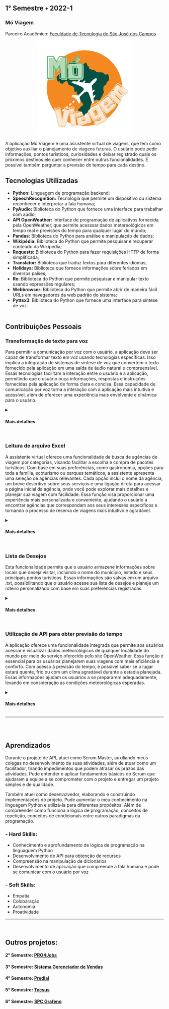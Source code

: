 ## 1° Semestre • 2022-1
### Mó Viagem
<p>Parceiro Acadêmico: <a href="https://fatecsjc-prd.azurewebsites.net/">Faculdade de Tecnologia de São José dos Campos</a></p>
<p align = "center"><img src= "Images/logo.png" width="300" height="300"></p>
<p>A aplicação Mó Viagem é uma assistente virtual de viagens, que tem como objetivo auxiliar o planejamento de viagens futuras. O usuário pode pedir informações, pontos turísticos, curiosidades e deixar registrado quais os próximos destinos ele quer conhecer entre outras funcionalidades. É possível também perguntar a previsão do tempo para cada destino.</p>

## Tecnologias Utilizadas

* __Python:__ Linguagem de programação backend;
* __SpeechRecognition:__ Tecnologia que permite um dispositivo ou sistema reconhecer e interpretar a fala humana;
* __PyAudio:__ Biblioteca do Python que fornece uma interface para trabalhar com aúdio;
* __API OpenWeather:__ Interface de programação de aplicativos fornecida pela OpenWeather, que permite acesssar dados metereológicos em tempo real e previsões do tempo para qualquer lugar do mundo;
* __Pandas:__ Biblioteca do Python para análise e manipulação de dados;
* __Wikipédia:__ Biblioteca do Python que permite pesquisar e recuperar conteúdo da Wikipédia;
* __Requests:__ Biblioteca do Python para fazer requisições HTTP de forma simplificada;
* __Translator:__ Biblioteca que traduz textos para diferentes idiomas;
* __Holidays:__ Biblioteca que fornece informações sobre feriados em diversos países;
* __Re:__ Biblioteca do Python que permite pesquisar e manipular texto usando expressões regulares;
* __Webbrowser:__ Biblioteca do Python que permite abrir de maneira fácil URLs em navegadores da web padrão do sistema;
* __Pyttsx3__: Biblioteca do Python que fornece uma interface para síntese de voz.
<br><br>  

## Contribuições Pessoais 
### Transformação de texto para voz
<p>Para permitir a comunicação por voz com o usuário, a aplicação deve ser capaz de transformar texto em voz usando tecnologias específicas. Isso implica a integração de sistemas de síntese de voz que convertem o texto fornecido pela aplicação em uma saída de áudio natural e compreensível.
Essas tecnologias facilitam a interação entre o usuário e a aplicação, permitindo que o usuário ouça informações, respostas e instruções fornecidas pela aplicação de forma clara e concisa. Essa capacidade de comunicação por voz torna a interação com a aplicação mais intuitiva e acessível, além de oferecer uma experiência mais envolvente e dinâmica para o usuário.</p>
<details>
<summary><h4>Mais detalhes</h4></summary>
  <p> Como a aplicação se trata de uma assistente virtual, se espera que a mesma se comunique com o usuário por meio de voz, para que o usuário tenha uma experiência lúdica e de fácil compreensão. Por meio da biblioteca Pyttsx3 do Python, é possível tranformar textos em voz. Sua lógica é bem simples, deve ser iniciado o mecanismo de síntese de voz, depois deve ser passado o texto que deve ser tranformado em voz e por fim o programa aguarda até que todo o texto tenha sido falado antes de prossegir.</p>
  <p>Abaixo é mostrado uma aplicação simples de como funciona a tranformação de texto para voz:</p>
  
  ```python
  def convertFala(texto):
  engine = pyttsx3.init()
  engine.say(texto)
  engine.runAndWait()
  ```
</details>
<br>

### Leitura de arquivo Excel
<p>A assistente virtual oferece uma funcionalidade de busca de agências de viagem por categorias, visando facilitar a escolha e compra de pacotes turísticos. Com base em suas preferências, como gastronomia, opções para toda a família, ecoturismo ou parques temáticos, a assistente apresenta uma seleção de agências relevantes.
Cada opção inclui o nome da agência, um breve descritivo sobre seus serviços e uma ligação direta para acessar a página inicial da agência, onde você pode explorar mais detalhes e planejar sua viagem com facilidade.
Essa função visa proporcionar uma experiência mais personalizada e conveniente, ajudando o usuário a encontrar agências que correspondam aos seus interesses específicos e tornando o processo de reserva de viagens mais intuitivo e agradável.</p>
<details>
<summary><h4>Mais detalhes</h4></summary>
  <p>Para que seja possível mostrar as agências para o usuário, é preciso criar um arquivo no Excel para armazenar estes dados. O Python possui uma biblioteca chamada Pandas, em que é possível realizar a manipulação, leitura e análise de dados, sendo uma ferramenta poderosa. A aplicação utiliza esta ferramenta para ler um arquivo Excel que possui 
  informações de agências de viagem de diferentes categorias e exibe para o usuário.</p>
  <p>Abaixo é mostrado um exemplo que foi utilizado a leitura de um arquivo Excel:</p>
  
```python
  elif "pesquisar agências" in texto:
      convertFala("Qual tipo de viagem você prefere")
      print("1- Ecoturismo")
      print("2- Para toda família")
      print("3- Gastronômico")
      print("4- Parques temáticos")

      col_names =['gastronomico', 'descricaog', 'urlg', 'aventura', 'descricaoa', 'urla', 'familia', 'descricaof', 'urlf', 'parque', 'descricaop', 'urlp']
      tabela = pd.read_excel('api.xlsx', names = col_names)

      rec = sr.Recognizer()

      with sr.Microphone() as mic:
          print("Escolha um para prosseguir")
          rec.adjust_for_ambient_noise(mic)
          audio = rec.listen(mic)
      opcao = rec.recognize_google(audio, language="pt-BR")

      if "ecoturismo" in opcao:
          convertFala("Essas são as opções de viagens de Ecoturismo")
          eco = tabela['aventura'][:]
          print(eco)
          print("\n")
          convertFala("Caso tenha se interessado em alguma agência, clique no link para ser redirecionado para o site")
          eco2 = tabela['urla'][:]
          print(eco2)

          convertFala("Quer ver a descrição das agências")

          rec = sr.Recognizer()

          with sr.Microphone() as mic:
              print("Escolha um para prosseguir")
              rec.adjust_for_ambient_noise(mic)
              audio = rec.listen(mic)
          escolha = rec.recognize_google(audio, language="pt-BR")

          if "sim" in escolha:
              convertFala("Aqui está")
              desc = tabela['descricaoa']
              print(desc)

          elif "não" in escolha:
              convertFala("Tudo bem")

          else:
              convertFala("Não entendi")
```
</details>
<br>

### Lista de Desejos
<p>Esta funcionalidade permite que o usuário armazene informações sobre locais que deseja visitar, incluindo o nome do município, estado e seus principais pontos turísticos. Essas informações são salvas em um arquivo .txt, possibilitando que o usuário acesse sua lista de desejos e planeje um roteiro personalizado com base em suas preferências registradas.</p>
<details>
<summary><h4>Mais detalhes</h4></summary>
  <p>A lista de desejos é feita por meio da criação de um arquivo .txt, sendo que a própria aplicação cria e atualiza este arquivo. Após a criação do mesmo, a aplicação pede algumas informações sobre o local que ele deseja visitar. O usuário fala as informações, a aplicação converte a fala em texto e armazena as informações dentro do arquivo. De um ponto de vista mais técnico, é necessário que a aplicação crie um arquivo .txt, em seguida a aplicação pergunta ao usuário que ação ele deseja realizar na lista de desejos, visualizar a lista de desejos ou adicionar um novo destino. Caso o usuário opte por visualizar a lista desejos, a aplicação lê o arquivo .txt e mostra na tela as informações dos destinos, além de responder por voz também. Se o usuário optar por adicionar um novo destino, a aplicação irá dizer para o usuário falar sobre o local desejado, em seguida a aplicação abre a edição do arquivo .txt e armazena as informações que foram ditas pelo o usuário. Para deletar ou editar alguma informação da lista de desejos, é necessário que o usuário abra o arquivo e realize as ações que deseja executar.</p>
  <p>Abaixo é mostrado como a lista de desejos é realizada na aplicação:</p>
  
  ```python
    elif "desejo" in texto:
            convertFala("Você deseja visualizar a lista ou adicionar")
            print("\n")
            print("1- Visualizar")
            print("2- Adicionar")
            print("\n")

            rec = sr.Recognizer()

            with sr.Microphone() as mic:
                print("Escolha uma opção: ")
                rec.adjust_for_ambient_noise(mic)
                audio = rec.listen(mic)

            resposta = rec.recognize_google(audio, language="pt-BR")

            if ("visualizar" in resposta):
                arquivo = open('lista.txt', 'r')
                print("----Lista de Desejos----")

                for linha in arquivo:
                    print(linha.rstrip())
                    convertFala(linha.rstrip())

                print("Para retirar um destino da lista, vá até o arquivo lista.txt e elimine o que desejar")
                convertFala("Para retirar ou alterar um destino da lista, vá até o arquivo lista.txt e elimine ou altere o que desejar")
                arquivo.close()

            elif ("adicionar" in resposta):
                from classe import listadesejo
                arquivos.append(listadesejo())
                arquivo = open('lista.txt', 'a')

                convertFala("Qual cidade você deseja visitar")
                rec = sr.Recognizer()

                with sr.Microphone() as mic:
                    print("Qual o nome da cidade: ")
                    rec.adjust_for_ambient_noise(mic)
                    audio = rec.listen(mic)

                nomecidade = rec.recognize_google(audio, language="pt-BR")

                arquivos[contador].setnomecidade(nomecidade)

                convertFala("Qual o nome do estado brasileiro")
                rec2 = sr.Recognizer()

                with sr.Microphone() as mic:
                    print("Qual o nome do estado: ")
                    rec2.adjust_for_ambient_noise(mic)
                    audio = rec2.listen(mic)

                estado = rec2.recognize_google(audio, language="pt-BR")

                arquivos[contador].setestado(estado)

                convertFala("Quais são os pontos turísticos")
                rec3 = sr.Recognizer()

                with sr.Microphone() as mic:
                    print("Quais os pontos turísticos: ")
                    rec3.adjust_for_ambient_noise(mic)
                    audio = rec3.listen(mic)

                ponto = rec3.recognize_google(audio, language="pt-BR")

                arquivos[contador].setponto(ponto)

                arquivo.write("--------------------" + "\n")
                arquivo.write("Nome da Cidade:" + arquivos[contador].getnomecidade() + "\n")
                arquivo.write("Nome do Estado:" + arquivos[contador].getestado() + "\n")
                arquivo.write("Pontos Turísticos:" + arquivos[contador].getponto() + "\n")
                arquivo.write("--------------------" + "\n")
                arquivo.close()

                print("Destino adicionado com sucesso")
                convertFala("Destino adicionado com sucesso")
            else:
                convertFala("Não entendi, poderia repetir")
  ```
</details>
<br>

### Utilização de API para obter previsão do tempo
<p>A aplicação oferece uma funcionalidade integrada que permite aos usuários acessar e visualizar dados meteorológicos de qualquer localidade do mundo por meio do serviço oferecido pelo site OpenWeather. Essa função é essencial para os usuários planejarem suas viagens com mais eficiência e conforto.  Com acesso à previsão do tempo, é possível saber se o lugar estará quente, frio ou com um clima agradável durante a estadia planejada. Essas informações ajudam os usuários a se prepararem adequadamente, levando em consideração as condições meteorológicas esperadas.</p>
<details>
<summary><h4>Mais detalhes</h4></summary>
  <p>Para que seja possível obter os dados metereológicos de um determinado local, a aplicação deve ter uma integração com o OpenWeather, que se trata de um site que possui dados metereológicos de todo o mundo. Este site disponibiliza uma API (Interface de Programação de Aplicações) para que os desenvolvedores possam obter informações metereológicas e apliquem em seus projetos. No caso do projeto desenvolvido, o usuário fala qual cidade ele deseja saber a previsão do tempo, a aplicação faz uma requisição utilizando a API juntamente com o nome da cidade para obter os dados metereológicos. Como resposta, o OpenWeather retorna a temperatura do local em tempo real na escala de temperatura Kelvin, ou seja, antes da aplicação exibir e dizer a temperatura para o usuário, é necessário fazer uma conversão para Celsius. Após a conversão, a aplicação fala e exibe a temperatura e a condição metereológica do local (ensolarado, nublado etc). Por fim, dependendo da temperatura, a aplicação dá dicas de como se preparar para o clima da cidade.</p>
  <p>Abaixo é apresentado a utilização da API para obter os dados metereológicos:</p>

  ```python
    if "previsão do tempo" in texto:
            convertFala("Para onde você pretende ir")
            api = "a143cba82f2ee6901732e51ece9014df"
            rec = sr.Recognizer()
            
            with sr.Microphone() as mic:
                print("ouvindo")
                rec.adjust_for_ambient_noise(mic)
                audio = rec.listen(mic)
            
            cidade = rec.recognize_google(audio, language="pt-BR")
            
            url = f"https://api.openweathermap.org/data/2.5/weather?q={cidade}&appid={api}"
            req = requests.get(url)
            requisicao_dic = req.json()
            tempo = requisicao_dic['weather'][0]['description']
            temperatura = requisicao_dic['main']['temp']
            converter = (temperatura - 273.15) // 1
            clima = tradutor(tempo)
            convertFala(f"Em {cidade} faz agora {converter} graus Celsius")
            convertFala(f"A condição climática é {clima}")
            print(f"Temperatura agora em {cidade} é {converter} °C")
            print(f"Condição climática agora em {cidade} é {clima}")

            if (converter >= 28):
                convertFala("Passe um filtro solar e beba bastante água, hoje será um dia quente")

            elif (converter <= 15):
                convertFala("Melhor se agasalhar, hoje o dia vai estar frio")

            elif (converter >= 16 and converter <= 27):
                convertFala("Hoje o clima estará agradável, aproveite")
  ```
</details>  
<hr></hr>
<br><br>

## Aprendizados
<p>Durante o projeto de API, atuei como Scrum Master, auxiliando meus colegas no desenvolvimento de suas atividades, além de atuar como um facilitador, tirando impedimentos que podem atrasar os prazos das atividades. Pude entender e aplicar fundamentos básicos do Scrum que ajudaram a equipe a se comprometer com o projeto e entregar um projeto simples e de qualidade.</p>
<p>Também atuei como desenvolvedor, elaborando e construindo implementações do projeto. Pude aumentar o meu conhecimento na linguagem Python e utilizá-la para diferentes propósitos. Além de compreender como funciona a lógica de programação, conceitos de repetição, conceitos de condicionais entre outros paradigmas da programação.</p>

### - Hard Skills:
* Conhecimento e aprofundamento de lógica de programação na linguaguem Python
* Desenvolvimento de API para obtenção de recursos
* Compreensão na manipulação de dicionários
* Desenvolvimento de aplicação que compreende a fala humana e pode se comunicar com o usuário por voz

### - Soft Skills:
* Empatia
* Colobaração
* Autonomia
* Proatividade
<hr></hr>
<br>

## Outros projetos:

#### 2° Semestre: <a href="https://github.com/lucasetdasilva/PortifolioBancodeDados/blob/main/2Semestre/2Semestre.md">PRO4Jobs</a>
#### 3° Semestre: <a href="https://github.com/lucasetdasilva/PortifolioBancodeDados/blob/main/3Semestre/3Semestre.md">Sistema Gerenciador de Vendas</a>
#### 4° Semestre: <a href="https://github.com/lucasetdasilva/PortifolioBancodeDados/blob/main/4Semestre/4Semestre.md">Predial</a>
#### 5° Semestre: <a href="https://github.com/lucasetdasilva/PortifolioBancodeDados/blob/main/5Semestre/5Semestre.md">Tecsus</a>
#### 6° Semestre: <a href="https://github.com/lucasetdasilva/PortifolioBancodeDados/blob/main/6Semestre/6Semestre.md">SPC Grafeno</a>
